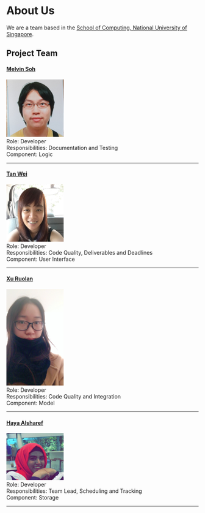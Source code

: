 # About Us

We are a team based in the [School of Computing, National University of Singapore](http://www.comp.nus.edu.sg).

## Project Team

#### [Melvin Soh](https://github.com/InfinityFrost) <br>
<img src="images/infinityfrost.png" width="150"><br>
Role: Developer<br>
Responsibilities: Documentation and Testing<br>
Component: Logic

-----

#### [Tan Wei](https://github.com/tanwei0319)
<img src="images/tanwei0319.jpg" width="150"><br>
Role: Developer<br>
Responsibilities: Code Quality, Deliverables and Deadlines<br>
Component: User Interface

-----

#### [Xu Ruolan](https://github.com/fiomolv)
<img src="images/fiomolv.jpg" width="150"><br>
Role: Developer<br>
Responsibilities: Code Quality and Integration<br>
Component: Model

-----

#### [Haya Alsharef](https://github.com/hayaz3)
<img src="images/hayaz3.png" width="150"><br>
Role: Developer<br>
Responsibilities: Team Lead, Scheduling and Tracking<br>
Component: Storage

-----
